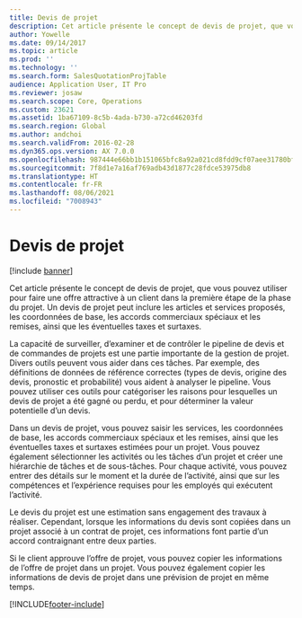 ```yaml
---
title: Devis de projet
description: Cet article présente le concept de devis de projet, que vous pouvez utiliser pour faire une offre attractive à un client dans la première étape de la phase du projet. Un devis de projet peut inclure les articles et services proposés, les coordonnées de base, les accords commerciaux spéciaux et les remises, ainsi que les éventuelles taxes et surtaxes.
author: Yowelle
ms.date: 09/14/2017
ms.topic: article
ms.prod: ''
ms.technology: ''
ms.search.form: SalesQuotationProjTable
audience: Application User, IT Pro
ms.reviewer: josaw
ms.search.scope: Core, Operations
ms.custom: 23621
ms.assetid: 1ba67109-8c5b-4ada-b730-a72cd46203fd
ms.search.region: Global
ms.author: andchoi
ms.search.validFrom: 2016-02-28
ms.dyn365.ops.version: AX 7.0.0
ms.openlocfilehash: 987444e66bb1b151065bfc8a92a021cd8fdd9cf07aee31780bf7607dc4de221c
ms.sourcegitcommit: 7f8d1e7a16af769adb43d1877c28fdce53975db8
ms.translationtype: HT
ms.contentlocale: fr-FR
ms.lasthandoff: 08/06/2021
ms.locfileid: "7008943"
---
```

# <a name="project-quotations"></a>Devis de projet

[!include [banner](../includes/banner.md)]

Cet article présente le concept de devis de projet, que vous pouvez utiliser pour faire une offre attractive à un client dans la première étape de la phase du projet. Un devis de projet peut inclure les articles et services proposés, les coordonnées de base, les accords commerciaux spéciaux et les remises, ainsi que les éventuelles taxes et surtaxes. 

La capacité de surveiller, d’examiner et de contrôler le pipeline de devis et de commandes de projets est une partie importante de la gestion de projet. Divers outils peuvent vous aider dans ces tâches. Par exemple, des définitions de données de référence correctes (types de devis, origine des devis, pronostic et probabilité) vous aident à analyser le pipeline. Vous pouvez utiliser ces outils pour catégoriser les raisons pour lesquelles un devis de projet a été gagné ou perdu, et pour déterminer la valeur potentielle d’un devis. 

Dans un devis de projet, vous pouvez saisir les services, les coordonnées de base, les accords commerciaux spéciaux et les remises, ainsi que les éventuelles taxes et surtaxes estimées pour un projet. Vous pouvez également sélectionner les activités ou les tâches d’un projet et créer une hiérarchie de tâches et de sous-tâches. Pour chaque activité, vous pouvez entrer des détails sur le moment et la durée de l’activité, ainsi que sur les compétences et l’expérience requises pour les employés qui exécutent l’activité. 

Le devis du projet est une estimation sans engagement des travaux à réaliser. Cependant, lorsque les informations du devis sont copiées dans un projet associé à un contrat de projet, ces informations font partie d’un accord contraignant entre deux parties. 

Si le client approuve l’offre de projet, vous pouvez copier les informations de l’offre de projet dans un projet. Vous pouvez également copier les informations de devis de projet dans une prévision de projet en même temps.





[!INCLUDE[footer-include](../includes/footer-banner.md)]